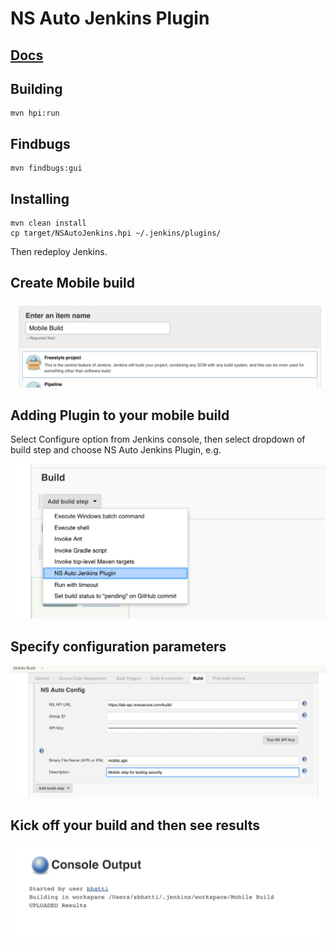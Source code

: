 # NS Auto Jenkins Plugin

## [Docs](https://docs.nowsecure.com/auto/integration-services/jenkins-integration/)

## Building
```
mvn hpi:run
```

## Findbugs
```
mvn findbugs:gui
```

## Installing
```
mvn clean install
cp target/NSAutoJenkins.hpi ~/.jenkins/plugins/
```
Then redeploy Jenkins.

## Create Mobile build
![New Build](https://github.com/bhatti/ns-auto-jenkins/blob/master/images/jenkins1.png)


## Adding Plugin to your mobile build
Select Configure option from Jenkins console, then select dropdown of build step and choose NS Auto Jenkins Plugin, e.g.

![Build Step](https://github.com/bhatti/ns-auto-jenkins/blob/master/images/jenkins2.png)

## Specify configuration parameters
![Configure Step](https://github.com/bhatti/ns-auto-jenkins/blob/master/images/jenkins3.png)


## Kick off your build and then see results
![Build Results](https://github.com/bhatti/ns-auto-jenkins/blob/master/images/jenkins4.png)

